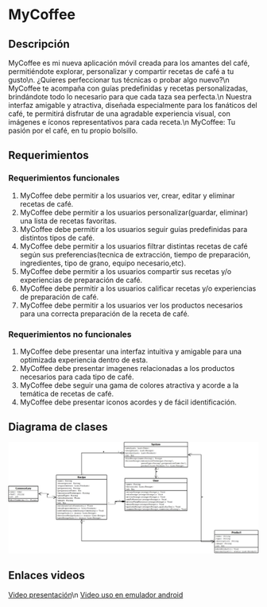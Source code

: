 # MyCoffee

## Descripción

MyCoffee es mi nueva aplicación móvil creada para los amantes del café, permitiéndote explorar, personalizar y compartir recetas de café a tu gusto\n. 
¿Quieres perfeccionar tus técnicas o probar algo nuevo?\n
MyCoffee te acompaña con guías predefinidas y recetas personalizadas, brindándote todo lo necesario para que cada taza sea perfecta.\n
Nuestra interfaz amigable y atractiva, diseñada especialmente para los fanáticos del café, te permitirá disfrutar de una agradable experiencia visual, con imágenes e íconos representativos para cada receta.\n
MyCoffee: Tu pasión por el café, en tu propio bolsillo.


## Requerimientos

### Requerimientos funcionales

1. MyCoffee debe permitir a los usuarios ver, crear, editar y eliminar recetas de café.
2. MyCoffee debe permitir a los usuarios personalizar(guardar, eliminar) una lista de recetas favoritas.
3. MyCoffee debe permitir a los usuarios seguir guías predefinidas para distintos tipos de café.
4. MyCoffee debe permitir a los usuarios filtrar distintas recetas de café según sus preferencias(tecnica de extracción,
   tiempo de preparación, ingredientes, tipo de grano, equipo necesario,etc).
5. MyCoffee debe permitir a los usuarios compartir sus recetas y/o experiencias de preparación de café.
6. MyCoffee debe permitir a los usuarios calificar recetas y/o experiencias de preparación de café.
7. MyCoffee debe permitir a los usuarios ver los productos necesarios para una correcta preparación de la receta de café.


### Requerimientos no funcionales

1. MyCoffee debe presentar una interfaz intuitiva y amigable para una optimizada experiencia dentro de esta.
2. MyCoffee debe presentar imagenes relacionadas a los productos necesarios para cada tipo de café.
3. MyCoffee debe seguir una gama de colores atractiva y acorde a la temática de recetas de café.
4. MyCoffee debe presentar iconos acordes y de fácil identificación.

## Diagrama de clases

![Diagrama de Clases](assets/DiagramaMyCoffe.png)

## Enlaces videos

[Video presentación](https://drive.google.com/file/d/1N9043VJ-9QV7QKd6fKoG5D9J3KNlbRmq/view?usp=sharing)\n
[Video uso en emulador android](https://drive.google.com/file/d/1REG61jnd98l03gh9Y_LQmFl6z4hMyqJG/view?usp=sharing)

